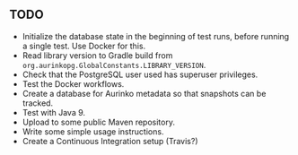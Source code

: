 ## TODO

* Initialize the database state in the beginning of test runs, before running a single test. Use Docker for this.
* Read library version to Gradle build from `org.aurinkopg.GlobalConstants.LIBRARY_VERSION`.
* Check that the PostgreSQL user used has superuser privileges.
* Test the Docker workflows.
* Create a database for Aurinko metadata so that snapshots can be tracked.
* Test with Java 9.
* Upload to some public Maven repository.
* Write some simple usage instructions.
* Create a Continuous Integration setup (Travis?)

